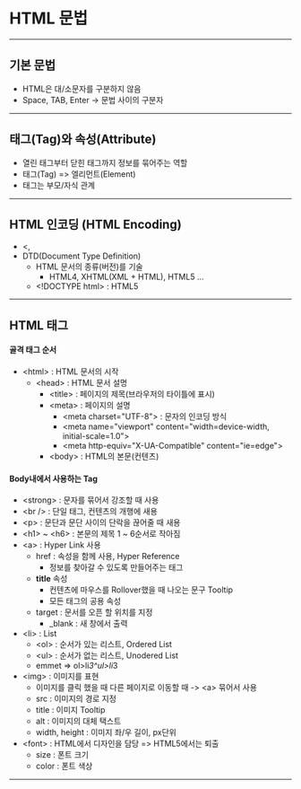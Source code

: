 # HTML 문법
***
## 기본 문법
* HTML은 대/소문자를 구분하지 않음
* Space, TAB, Enter -> 문법 사이의 구분자
***
## 태그(Tag)와 속성(Attribute)
* 열린 태그부터 닫힌 태그까지 정보를 묶어주는 역할
* 태그(Tag) => 엘리먼트(Element)
* 태그는 부모/자식 관계
***
## HTML 인코딩 (HTML Encoding)
* <,
* DTD(Document Type Definition)
  * HTML 문서의 종류(버전)를 기술
    * HTML4, XHTML(XML + HTML), HTML5 ...
  * &lt;!DOCTYPE html&gt; : HTML5
***
## HTML 태그
#### 골격 태그 순서
 - &lt;html&gt; : HTML 문서의 시작
   - &lt;head&gt; : HTML 문서 설명
     - &lt;title&gt; : 페이지의 제목(브라우저의 타이틀에 표시)
     - &lt;meta&gt; : 페이지의 설명
       - &lt;meta charset="UTF-8"&gt; : 문자의 인코딩 방식
       - &lt;meta name="viewport" content="width=device-width, initial-scale=1.0"&gt;
       - &lt;meta http-equiv="X-UA-Compatible" content="ie=edge"&gt;
     - &lt;body&gt; : HTML의 본문(컨텐츠)
#### Body내에서 사용하는 Tag
 - &lt;strong&gt; : 문자를 묶어서 강조할 때 사용
 - &lt;br /&gt; : 단일 태그, 컨텐츠의 개행에 새용
 - &lt;p&gt; : 문단과 문단 사이의 단락을 끊어줄 때 새용
 - &lt;h1&gt; ~ &lt;h6&gt; : 본문의 제목 1 ~ 6순서로 작아짐
 - &lt;a&gt; : Hyper Link 사용
    - href : 속성을 함께 사용, Hyper Reference
      - 정보를 찾아갈 수 있도록 만들어주는 태그
    - <strong>title</strong> 속성
      - 컨텐츠에 마우스를 Rollover했을 때 나오는 문구 Tooltip
      - 모든 태그의 공용 속성
    - target : 문서를 오픈 할 위치를 지정
      - \_blank : 새 창에서 출력
 - &lt;li&gt; : List
    - &lt;ol&gt; : 순서가 있는 리스트, Ordered List
    - &lt;ul&gt; : 순서가 없는 리스트, Unodered List
    - emmet => ol>li*3^ul>li*3
 - &lt;img&gt; : 이미지를 표현
    - 이미지를 클릭 했을 때 다른 페이지로 이동할 때 -> &lt;a&gt; 묶어서 사용
    - src : 이미지의 경로 지정
    - title : 이미지 Tooltip
    - alt : 이미지의 대체 택스트
    - width, height : 이미지 좌/우 길이, px단위
 - &lt;font&gt; : HTML에서 디자인을 담당 => HTML5에서는 퇴출
    - size : 폰트 크기
    - color : 폰트 색상
***
